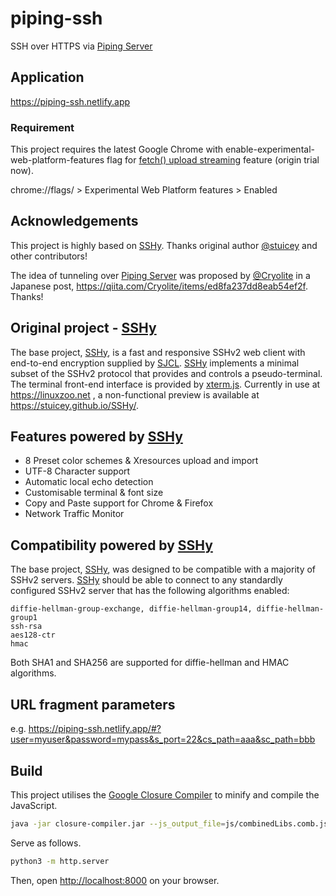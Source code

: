 # piping-ssh
SSH over HTTPS via [Piping Server](https://github.com/nwtgck/piping-server)

## Application
<https://piping-ssh.netlify.app>


### Requirement
This project requires the latest Google Chrome with enable-experimental-web-platform-features flag for [fetch() upload streaming](https://www.chromestatus.com/feature/5274139738767360) feature (origin trial now).

chrome://flags/ > Experimental Web Platform features > Enabled

## Acknowledgements
This project is highly based on [SSHy]. Thanks original author [@stuicey](https://github.com/stuicey) and other contributors!

The idea of tunneling over [Piping Server] was proposed by [@Cryolite](https://github.com/Cryolite) in a Japanese post, <https://qiita.com/Cryolite/items/ed8fa237dd8eab54ef2f>. Thanks!

## Original project - [SSHy]

The base project, [SSHy], is a fast and responsive SSHv2 web client with end-to-end encryption supplied by [SJCL](https://github.com/bitwiseshiftleft/sjcl). [SSHy] implements a minimal subset of the SSHv2 protocol that provides and controls a pseudo-terminal. The terminal front-end interface is provided by [xterm.js](https://github.com/sourcelair/xterm.js/). Currently in use at https://linuxzoo.net , a non-functional preview is available at https://stuicey.github.io/SSHy/.

## Features powered by [SSHy]

* 8 Preset color schemes & Xresources upload and import
* UTF-8 Character support
* Automatic local echo detection
* Customisable terminal & font size
* Copy and Paste support for Chrome & Firefox
* Network Traffic Monitor

## Compatibility powered by [SSHy]

The base project, [SSHy], was designed to be compatible with a majority of SSHv2 servers.
[SSHy] should be able to connect to any standardly configured SSHv2 server that has the following algorithms enabled:

```
diffie-hellman-group-exchange, diffie-hellman-group14, diffie-hellman-group1
ssh-rsa
aes128-ctr
hmac
```

Both SHA1 and SHA256 are supported for diffie-hellman and HMAC algorithms.

## URL fragment parameters

e.g. <https://piping-ssh.netlify.app/#?user=myuser&password=mypass&s_port=22&cs_path=aaa&sc_path=bbb>

## Build

This project utilises the [Google Closure Compiler](https://github.com/google/closure-compiler) to minify and compile the JavaScript.

```bash
java -jar closure-compiler.jar --js_output_file=js/combinedLibs.comb.js js/defines.js js/src/*.js js/*.js '!**.comb.js' 
```

Serve as follows.

```bash
python3 -m http.server
```

Then, open <http://localhost:8000> on your browser.

[Piping Server]: https://github.com/nwtgck/piping-server
[SSHy]: https://github.com/stuicey/SSHy
